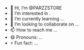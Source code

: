 - 👋 Hi, I’m @PARZZSTORE
- 👀 I’m interested in .
- 🌱 I’m currently learning ...
- 💞️ I’m looking to collaborate on ...
- 📫 How to reach me ...
- 😄 Pronouns: ...
- ⚡ Fun fact: ...

<!---
PARZZSTORE/PARZZSTORE is a ✨ special ✨ repository because its `README.md` (this file) appears on your GitHub profile.
You can click the Preview link to take a look at your changes.
--->
